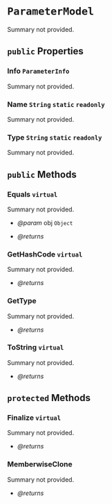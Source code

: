 # <code><span title="null">ParameterModel</span></code>

Summary not provided.

## `public` Properties

### Info <code><span title="null">ParameterInfo</span></code>

Summary not provided.

### Name <code><span title="null">String</span></code> `static` `readonly`

Summary not provided.

### Type <code><span title="null">String</span></code> `static` `readonly`

Summary not provided.



## `public` Methods

### Equals `virtual`

Summary not provided.

- *@param* obj <code><span title="null">Object</span></code>

- *@returns* 

### GetHashCode `virtual`

Summary not provided.

- *@returns* 

### GetType

Summary not provided.

- *@returns* 

### ToString `virtual`

Summary not provided.

- *@returns* 

## `protected` Methods

### Finalize `virtual`

Summary not provided.

- *@returns* 

### MemberwiseClone

Summary not provided.

- *@returns* 
